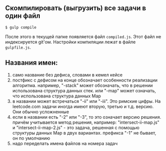 ## Скомпилировать (выгрузить) все задачи в один файл
`$ gulp compile`

После этого в текущей папке появляется файл `compiled.js`. Этот файл не индексируется git'ом. Настройки компиляции лежат в файле `gulpfile.js`.

## Названия имен:
1. само название без дефиса, словами в кемел кейсе
2. постфикс с дефисом на конце обозначает особенности реализации алгоритма. например, "-stack" может обозначать, что в решении использована структура данных стек. или "-map" может означать, что использована структура данных Map
3. в названии может встречаться "-ii" или "-iii". Это римские цифры. На leetcode.com задачи иногда имеют вторую, третью и т.д. версию. Они обычно усложненные
4. если в названии есть "-2" или "-3", то это означает версию решения. причём учитывается метод решения, например: "intersect-ii-map.js" и "intersect-ii-map-2.js" - это задача, решенная с помощью структуры данных Map в двух вариантах. префикса "-1" не бывает, он по умолчанию
5. надо переделать имена файлов на номера задач